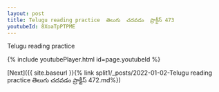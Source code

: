 ```yaml
---
layout: post
title: Telugu reading practice  తెలుగు  చదవడం  ప్రాక్టీస్ 473
youtubeId: 8XoaTpPTPME
---
```

 
 
Telugu reading practice
 
 
 
 
 


{% include youtubePlayer.html id=page.youtubeId %}
 
[Next]({{ site.baseurl }}{% link  split1/_posts/2022-01-02-Telugu reading practice  తెలుగు  చదవడం  ప్రాక్టీస్ 472.md%})
 
